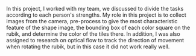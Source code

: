 In this project, I worked with my team, we discussed to divide the tasks according to each person's strengths. My role in this project is to collect images from the camera, pre-process to give the most characteristic feature of the shape image, the bounding box of each color square on the rubik, and determine the color of the tiles there. In addition, I was also assigned to research on optical flow to track the direction of movement when rotating the rubik, but in this case it did not work really well.
